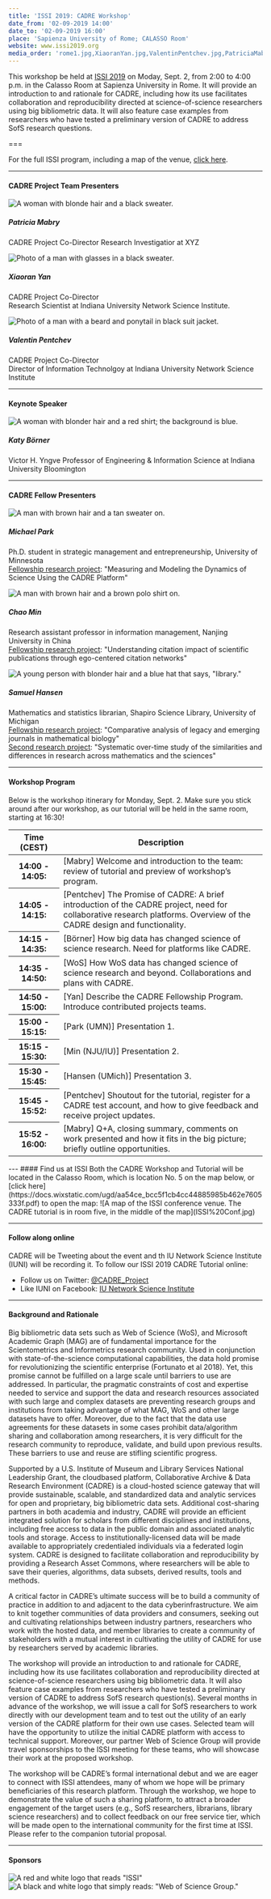 ```yaml
---
title: 'ISSI 2019: CADRE Workshop'
date_from: '02-09-2019 14:00'
date_to: '02-09-2019 16:00'
place: 'Sapienza University of Rome; CALASSO Room'
website: www.issi2019.org
media_order: 'rome1.jpg,XiaoranYan.jpg,ValentinPentchev.jpg,PatriciaMabry1.jpg,MattHutchinson_300x375.jpg,1560458500_Filipi2.jpg,issi-og-graph_web.png,ISSI Conf.jpg,woslogo.png,MaM_Park.jpg,UMich_Hansen.jpg,CitationImpact_ChaoMin.jpg,QuasiExp_Borner.jpg'
---
```


This workshop be held at [ISSI 2019](https://docs.wixstatic.com/ugd/aa54ce_bcc5f1cb4cc44885985b462e7605333f.pdf) on Moday, Sept. 2, from 2:00 to 4:00 p.m. in the Calasso Room at Sapienza University in Rome. It will provide an introduction to and rationale for CADRE, including how its use facilitates collaboration and reproducibility directed at science-of-science researchers using big bibliometric data. It will also feature case examples from researchers who have tested a preliminary version of CADRE to address SofS research questions.

===

For the full ISSI program, including a map of the venue, [click here](https://docs.wixstatic.com/ugd/aa54ce_bcc5f1cb4cc44885985b462e7605333f.pdf).

---
#### CADRE Project Team Presenters ####
![A woman with blonde hair and a black sweater.](PatriciaMabry1.jpg)
##### Patricia Mabry
CADRE Project Co-Director
Research Investigatior at XYZ

![Photo of a man with glasses in a black sweater.](XiaoranYan.jpg)
##### Xiaoran Yan
CADRE Project Co-Director  
Research Scientist at Indiana University Network Science Institute. 

![Photo of a man with a beard and ponytail in black suit jacket.](ValentinPentchev.jpg)
##### Valentin Pentchev
CADRE Project Co-Director  
Director of Information Technolgoy at Indiana University Network Science Institute

---
#### Keynote Speaker ####

![A woman with blonder hair and a red shirt; the background is blue.](QuasiExp_Borner.jpg)
##### Katy Börner
Victor H. Yngve Professor of Engineering & Information Science at Indiana University Bloomington

---

#### CADRE Fellow Presenters ####

![A man with brown hair and a tan sweater on.](MaM_Park.jpg)
##### Michael Park
Ph.D. student in strategic management and entrepreneurship, University of Minnesota  
[Fellowship research project](https://cadre.iu.edu/website/grav/fellows/measuring-and-modeling-the-dynamics-of-science-using-the-cadre-platform): "Measuring and Modeling the Dynamics of Science Using the CADRE Platform"

![A man with brown hair and a brown polo shirt on.](CitationImpact_ChaoMin.jpg) 
##### Chao Min
Research assistant professor in information management, Nanjing University in China  
[Fellowship research project](https://cadre.iu.edu/website/grav/fellows/understanding-citation-impact-of-scientific-publications-through-ego-centered-citation-networks): "Understanding citation impact of scientific publications through ego-centered citation networks"

![A young person with blonder hair and a blue hat that says, "library."](UMich_Hansen.jpg)
##### Samuel Hansen
Mathematics and statistics librarian, Shapiro Science Library, University of Michigan  
[Fellowship research project](https://cadre.iu.edu/website/grav/fellows/comparative-analysis-of-legacy-and-emerging-journals-in-mathematical-biology): "Comparative analysis of legacy and emerging journals in mathematical biology"  
[Second research project](https://cadre.iu.edu/website/grav/fellows/systematic-over-time-study-of-the-similarities-and-differences-in-research-across-mathematics-and-the-sciences): "Systematic over-time study of the similarities and differences in research across mathematics and the sciences"

---
#### Workshop Program ####  
Below is the workshop itinerary for Monday, Sept. 2. Make sure you stick around after our workshop, as our tutorial will be held in the same room, starting at 16:30!

<table class="table table-striped">
  <thead>
    <tr>
      <th width="20%" scope="col">Time (CEST)</th>
      <th width="80%" scope="col">Description</th>
    </tr>
  </thead>
  <tbody>
    <tr>
      <th scope="row">14:00 - 14:05:</th>
      <td>[Mabry] Welcome and introduction to the team: review of tutorial and preview of workshop’s program.</td>
    </tr>
    <tr>
      <th scope="row">14:05 - 14:15:</th>
      <td>[Pentchev] The Promise of CADRE: A brief introduction of the CADRE project, need for collaborative research platforms. Overview of the CADRE design and functionality.</td>
    </tr>
    <tr>
      <th scope="row">14:15 - 14:35:</th>
      <td>[Börner] How big data has changed science of science research. Need for platforms like CADRE.</td>
    </tr>
      <tr>
      <th scope="row">14:35 - 14:50:</th>
      <td>[WoS] How WoS data has changed science of science research and beyond. Collaborations and plans with CADRE.</td>
    </tr>
    <tr>
      <th scope="row">14:50 - 15:00:</th>
      <td>[Yan] Describe the CADRE Fellowship Program. Introduce contributed projects teams.</td>
    </tr>
    <tr>
      <th scope="row">15:00 - 15:15:</th>
      <td>[Park (UMN)] Presentation 1.</td>
    </tr>
        <tr>
      <th scope="row">15:15 - 15:30:</th>
      <td>[Min (NJU/IU)] Presentation 2.</td>
    </tr>
    <tr>
      <th scope="row">15:30 - 15:45:</th>
      <td>[Hansen (UMich)] Presentation 3.</td>
    </tr>
    <tr>
      <th scope="row">15:45 - 15:52:</th>
      <td>[Pentchev] Shoutout for the tutorial, register for a CADRE test account, and how to give feedback and receive project updates.</td>
    </tr>
       <tr>
      <th scope="row">15:52 - 16:00:</th>
      <td>[Mabry] Q+A, closing summary, comments on work presented and how it fits in the big picture; briefly outline opportunities.</td>
    </tr>
  </tbody>
</table>
---
#### Find us at ISSI
Both the CADRE Workshop and Tutorial will be located in the Calasso Room, which is location No. 5 on the map below, or [click here](https://docs.wixstatic.com/ugd/aa54ce_bcc5f1cb4cc44885985b462e7605333f.pdf) to open the map:
![A map of the ISSI conference venue. The CADRE tutorial is in room five, in the middle of the map](ISSI%20Conf.jpg)

---
#### Follow along online

CADRE will be Tweeting about the event and th IU Network Science Institute (IUNI) will be recording it. To follow our ISSI 2019 CADRE Tutorial online:
* Follow us on Twitter: [@CADRE_Project](https://twitter.com/CADRE_Project)
* Like IUNI on Facebook: [IU Network Science Institute](https://www.facebook.com/iunetsci/)

---
#### Background and Rationale ####

Big bibliometric data sets such as Web of Science (WoS), and Microsoft Academic Graph (MAG) are of fundamental importance for the Scientometrics and Informetrics research community. Used in conjunction with state-of-the-science computational capabilities, the data hold promise for revolutionizing the scientific enterprise (Fortunato et al 2018). Yet, this promise cannot be fulfilled on a large scale until barriers to use are addressed. In particular, the pragmatic constraints of cost and expertise needed to service and support the data and research resources associated with such large and complex datasets are preventing research groups and institutions from taking advantage of what MAG, WoS and other large datasets have to offer. Moreover, due to the fact that the data use agreements for these datasets in some cases prohibit data/algorithm sharing and collaboration among researchers, it is very difficult for the research community to reproduce, validate, and build upon previous results. These barriers to use and reuse are stifling scientific progress. 

Supported by a U.S. Institute of Museum and Library Services National Leadership Grant, the cloudbased platform, Collaborative Archive & Data Research Environment (CADRE) is a cloud-hosted science gateway that will provide sustainable, scalable, and standardized data and analytic services for open and proprietary, big bibliometric data sets. Additional cost-sharing partners in both academia and industry, CADRE will provide an efficient integrated solution for scholars from different disciplines and institutions, including free access to data in the public domain and associated analytic tools and storage. Access to institutionally-licensed data will be made available to appropriately credentialed individuals via a federated login system. CADRE is designed to facilitate collaboration and reproducibility by providing a Research Asset Commons, where researchers will be able to save their queries, algorithms, data subsets, derived results, tools and methods. 

A critical factor in CADRE’s ultimate success will be to build a community of practice in addition to and adjacent to the data cyberinfrastructure. We aim to knit together communities of data providers and consumers, seeking out and cultivating relationships between industry partners, researchers who work with the hosted data, and member libraries to create a community of stakeholders with a mutual interest in cultivating the utility of CADRE for use by researchers served by academic libraries. 

The workshop will provide an introduction to and rationale for CADRE, including how its use facilitates collaboration and reproducibility directed at science-of-science researchers using big bibliometric data. It will also feature case examples from researchers who have tested a preliminary version of CADRE to address SofS research question(s). Several months in advance of the workshop, we will issue a call for SofS researchers to work directly with our development team and to test out the utility of an early version of the CADRE platform for their own use cases. Selected team will have the opportunity to utilize the initial CADRE platform with access to technical support. Moreover, our partner Web of Science Group will provide travel sponsorships to the ISSI meeting for these teams, who will showcase their work at the proposed workshop. 

The workshop will be CADRE’s formal international debut and we are eager to connect with ISSI attendees, many of whom we hope will be primary beneficiaries of this research platform. Through the workshop, we hope to demonstrate the value of such a sharing platform, to attract a broader engagement of the target users (e.g., SofS researchers, librarians, library science researchers) and to collect feedback on our free service tier, which will be made open to the international community for the first time at ISSI. Please refer to the companion tutorial proposal.

---
#### Sponsors 

![A red and white logo that reads "ISSI"](issi-og-graph_web.png)  
![A black and white logo that simply reads: "Web of Science Group."](woslogo.png)

